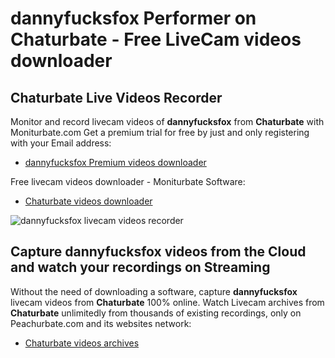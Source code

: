 # dannyfucksfox Performer on Chaturbate - Free LiveCam videos downloader

## Chaturbate Live Videos Recorder

Monitor and record livecam videos of **dannyfucksfox** from **Chaturbate** with Moniturbate.com
Get a premium trial for free by just and only registering with your Email address:
* [dannyfucksfox Premium videos downloader](https://moniturbate.com/request-demo-licence-key.html)

Free livecam videos downloader - Moniturbate Software:
* [Chaturbate videos downloader](https://moniturbate.com/moniturbate-download-software.html)

![dannyfucksfox livecam videos recorder](https://peachurnet.com/templates/moniturbate-software.png)


## Capture dannyfucksfox videos from the Cloud and watch your recordings on Streaming

Without the need of downloading a software, capture **dannyfucksfox** livecam videos from **Chaturbate** 100% online.
Watch Livecam archives from **Chaturbate** unlimitedly from thousands of existing recordings, only on Peachurbate.com and its websites network:
* [Chaturbate videos archives](https://peachurnet.com/)
